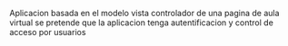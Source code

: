 Aplicacion basada en el modelo vista controlador de una pagina de aula virtual se pretende que la aplicacion tenga autentificacion y control de acceso por usuarios 
